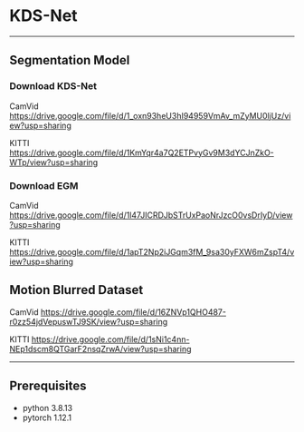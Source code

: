 # KDS-Net 
-----------------------------------------------------------------------------------------------------------------------------


## Segmentation Model

### Download KDS-Net

CamVid      https://drive.google.com/file/d/1_oxn93heU3hI94959VmAv_mZyMU0ljUz/view?usp=sharing

KITTI       https://drive.google.com/file/d/1KmYqr4a7Q2ETPvyGv9M3dYCJnZkO-WTp/view?usp=sharing



### Download EGM

CamVid	    https://drive.google.com/file/d/1l47JICRDJbSTrUxPaoNrJzcO0vsDrIyD/view?usp=sharing

KITTI	 https://drive.google.com/file/d/1apT2Np2iJGqm3fM_9sa30yFXW6mZspT4/view?usp=sharing



## Motion Blurred Dataset

CamVid      https://drive.google.com/file/d/16ZNVp1QHO487-r0zz54jdVepuswTJ9SK/view?usp=sharing

KITTI       https://drive.google.com/file/d/1sNi1c4nn-NEp1dscm8QTGarF2nsqZrwA/view?usp=sharing

-----------------------------------------------------------------------------------------------------------------------------

## Prerequisites

- python 3.8.13 
- pytorch 1.12.1
